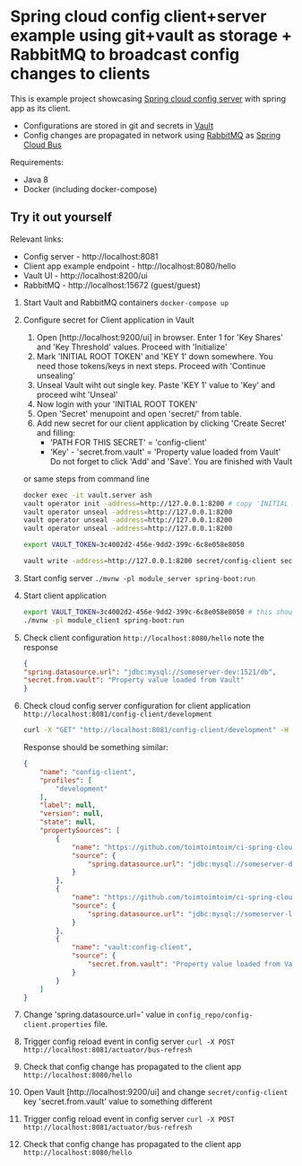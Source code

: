 # Spring cloud config client+server example using git+vault as storage + RabbitMQ to broadcast config changes to clients

This is example project showcasing [Spring cloud config server](https://cloud.spring.io/spring-cloud-config/multi/multi__spring_cloud_config_server.html) with spring app as its client. 

* Configurations are stored in git and secrets in [Vault](https://www.vaultproject.io/)
* Config changes are propagated in network using [RabbitMQ](https://www.rabbitmq.com/) as [Spring Cloud Bus](http://cloud.spring.io/spring-cloud-bus/)

Requirements:
* Java 8
* Docker (including docker-compose)


## Try it out yourself

Relevant links:
* Config server - http://localhost:8081
* Client app example endpoint - http://localhost:8080/hello
* Vault UI - http://localhost:8200/ui
* RabbitMQ - http://localhost:15672 (guest/guest)

1. Start Vault and RabbitMQ containers `docker-compose up`
2. Configure secret for Client application in Vault
    
    1. Open [http://localhost:9200/ui] in browser. Enter 1 for 'Key Shares' and 'Key Threshold' values. Proceed with 'Initialize'
    2. Mark 'INITIAL ROOT TOKEN' and 'KEY 1' down somewhere. You need those tokens/keys in next steps. Proceed with 'Continue unsealing'
    3. Unseal Vault wiht out single key. Paste 'KEY 1' value to 'Key' and proceed wiht 'Unseal'
    4. Now login with your 'INITIAL ROOT TOKEN'
    5. Open 'Secret' menupoint and open 'secret/' from table.
    6. Add new secret for our client application by clicking 'Create Secret' and filling:
        * 'PATH FOR THIS SECRET' = 'config-client'
        * 'Key' - 'secret.from.vault' = 'Property value loaded from Vault'
        Do not forget to click 'Add' and 'Save'. You are finished with Vault
        
    or same steps from command line
    ```bash
    docker exec -it vault.server ash
    vault operator init -address=http://127.0.0.1:8200 # copy 'INITIAL ROOT TOKEN' and 'KEY 1-3'
    vault operator unseal -address=http://127.0.0.1:8200
    vault operator unseal -address=http://127.0.0.1:8200
    vault operator unseal -address=http://127.0.0.1:8200
    
    export VAULT_TOKEN=3c4002d2-456e-9dd2-399c-6c8e058e8050
    
    vault write -address=http://127.0.0.1:8200 secret/config-client secret.from.vault="Property value loaded from Vault"
    ```
    
3. Start config server `./mvnw -pl module_server spring-boot:run`
4. Start client application
    ```bash
    export VAULT_TOKEN=3c4002d2-456e-9dd2-399c-6c8e058e8050 # this should be value of 'INITIAL ROOT TOKEN'
    ./mvnw -pl module_client spring-boot:run
    ```
5. Check client configuration `http://localhost:8080/hello` note the response
    ```json
    {
    "spring.datasource.url": "jdbc:mysql://someserver-dev:1521/db",
    "secret.from.vault": "Property value loaded from Vault"
    }
    ``` 
6. Check cloud config server configuration for client application `http://localhost:8081/config-client/development`
    ```bash
    curl -X "GET" "http://localhost:8081/config-client/development" -H "X-Config-Token: $VAULT_TOKEN"
    ```
    
    Response should be something similar:
    ```json
    {
        "name": "config-client",
        "profiles": [
            "development"
        ],
        "label": null,
        "version": null,
        "state": null,
        "propertySources": [
            {
                "name": "https://github.com/toimtoimtoim/ci-spring-cloud-config-git-vault-rabbitmq.git/config_repo/config-client-development.properties",
                "source": {
                    "spring.datasource.url": "jdbc:mysql://someserver-dev:1521/db"
                }
            },
            {
                "name": "https://github.com/toimtoimtoim/ci-spring-cloud-config-git-vault-rabbitmq.git/config_repo/config-client.properties",
                "source": {
                    "spring.datasource.url": "jdbc:mysql://someserver-live:1521/db"
                }
            },
            {
                "name": "vault:config-client",
                "source": {
                    "secret.from.vault": "Property value loaded from Vault"
                }
            }
        ]
    }
    ```

7. Change 'spring.datasource.url=' value  in `config_repo/config-client.properties` file.
8. Trigger config reload event in config server `curl -X POST http://localhost:8081/actuator/bus-refresh`
9. Check that config change has propagated to the client app `http://localhost:8080/hello`
10. Open Vault [http://localhost:9200/ui] and change `secret/config-client` key 'secret.from.vault' value to something different
11. Trigger config reload event in config server `curl -X POST http://localhost:8081/actuator/bus-refresh`
12. Check that config change has propagated to the client app `http://localhost:8080/hello`